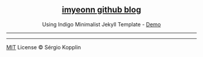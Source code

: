 <p align="center">
    <h2 align="center"><a href="https://imyeonn.github.io/">imyeonn github blog</a></h2>
</p>

<p align="center">Using Indigo Minimalist Jekyll Template - <a href="http://sergiokopplin.github.io/indigo/">Demo</a></p>

***

---

[MIT](http://kopplin.mit-license.org/) License © Sérgio Kopplin
